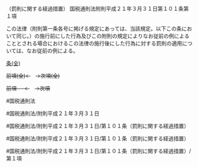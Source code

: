 （罰則に関する経過措置）
国税通則法附則平成２１年３月３１日第１０１条第１項

この法律（附則第一条各号に掲げる規定にあっては、当該規定。以下この条において同じ。）の施行前にした行為及びこの附則の規定によりなお従前の例によることとされる場合におけるこの法律の施行後にした行為に対する罰則の適用については、なお従前の例による。

[条(全)](国税通則法＿＿＿＿附則平成２１年３月３１日第１０１条_.md)

~~前項(全)←~~　~~→次項(全)~~

~~前項 　 ←~~　~~→次項~~



#国税通則法

#国税通則法/附則平成２１年３月３１日

#国税通則法/附則平成２１年３月３１日/第１０１条（罰則に関する経過措置）

#国税通則法/附則平成２１年３月３１日/第１０１条（罰則に関する経過措置）

#国税通則法/附則平成２１年３月３１日/第１０１条（罰則に関する経過措置）/第１項


